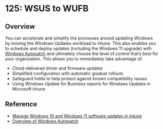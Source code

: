 # 125: WSUS to WUFB

## Overview

You can accelerate and simplify the processes around updating Windows by moving the Windows Updates workload to Intune. This also enables you to schedule and deploy updates (including the Windows 11 upgrade) with [Windows Autopatch](https://learn.microsoft.com/windows/deployment/windows-autopatch/overview/windows-autopatch-overview) and ultimately choose the level of control that’s best for your organization. This allows you to immediately take advantage of:

* Cloud-delivered driver and firmware updates
* Simplified configuration with automatic gradual rollouts
* Safeguard holds to help protect against known compatibility issues
* Using Windows Update for Business reports for Windows Updates in Microsoft Intune

## Reference

* [Manage Windows 10 and Windows 11 software updates in Intune](https://learn.microsoft.com/en-us/mem/intune/protect/windows-update-for-business-configure)
* [Overview of Windows Autopatch](https://learn.microsoft.com/windows/deployment/windows-autopatch/overview/windows-autopatch-overview)

